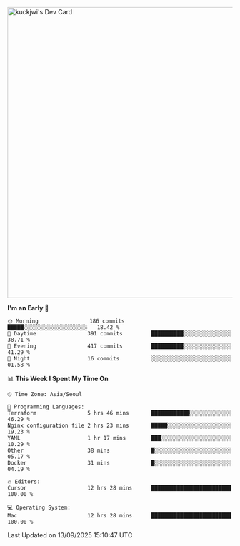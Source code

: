 <a href="https://app.daily.dev/kuckhwancho"><img src="https://api.daily.dev/devcards/v2/efef39c8028947428b3c0b486b9cd9b6.png?r=iz2&type=wide" width="652" alt="kuckjwi's Dev Card"/></a>

<!--START_SECTION:waka-->
**I'm an Early 🐤** 

```text
🌞 Morning                186 commits         █████░░░░░░░░░░░░░░░░░░░░   18.42 % 
🌆 Daytime                391 commits         ██████████░░░░░░░░░░░░░░░   38.71 % 
🌃 Evening                417 commits         ██████████░░░░░░░░░░░░░░░   41.29 % 
🌙 Night                  16 commits          ░░░░░░░░░░░░░░░░░░░░░░░░░   01.58 % 
```


📊 **This Week I Spent My Time On** 

```text
🕑︎ Time Zone: Asia/Seoul

💬 Programming Languages: 
Terraform                5 hrs 46 mins       ████████████░░░░░░░░░░░░░   46.29 % 
Nginx configuration file 2 hrs 23 mins       █████░░░░░░░░░░░░░░░░░░░░   19.23 % 
YAML                     1 hr 17 mins        ███░░░░░░░░░░░░░░░░░░░░░░   10.29 % 
Other                    38 mins             █░░░░░░░░░░░░░░░░░░░░░░░░   05.17 % 
Docker                   31 mins             █░░░░░░░░░░░░░░░░░░░░░░░░   04.19 % 

🔥 Editors: 
Cursor                   12 hrs 28 mins      █████████████████████████   100.00 % 

💻 Operating System: 
Mac                      12 hrs 28 mins      █████████████████████████   100.00 % 
```


 Last Updated on 13/09/2025 15:10:47 UTC
<!--END_SECTION:waka-->
